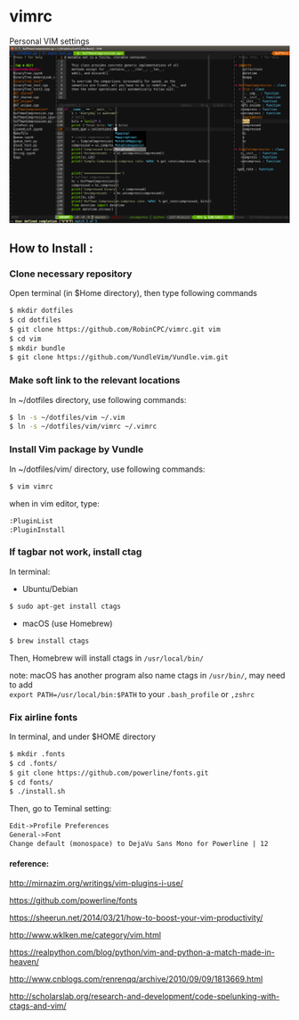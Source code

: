 # vimrc
Personal VIM settings
![vim_setting](https://raw.githubusercontent.com/RobinCPC/Testing_STL/master/vim_setting.jpg)

## How to Install :

### Clone necessary repository

Open terminal (in $Home directory), then type following commands
``` bash
$ mkdir dotfiles
$ cd dotfiles
$ git clone https://github.com/RobinCPC/vimrc.git vim
$ cd vim
$ mkdir bundle
$ git clone https://github.com/VundleVim/Vundle.vim.git
```

### Make soft link to the relevant locations

In ~/dotfiles directory, use following commands:
``` bash
$ ln -s ~/dotfiles/vim ~/.vim
$ ln -s ~/dotfiles/vim/vimrc ~/.vimrc
```
### Install Vim package by Vundle

In ~/dotfiles/vim/ directory, use following commands:
``` bash
$ vim vimrc
```
when in vim editor, type:
``` vim
:PluginList
:PluginInstall
```
### If tagbar not work, install ctag

In terminal:
- Ubuntu/Debian
``` bash
$ sudo apt-get install ctags
```

- macOS (use Homebrew)
``` bash
$ brew install ctags
```
Then, Homebrew will install ctags in `/usr/local/bin/`

note: macOS has another program also name ctags in `/usr/bin/`, may need to add   
`export PATH=/usr/local/bin:$PATH` to your `.bash_profile` or `,zshrc`

### Fix airline fonts

In terminal, and under $HOME directory
``` bash
$ mkdir .fonts
$ cd .fonts/
$ git clone https://github.com/powerline/fonts.git
$ cd fonts/
$ ./install.sh
```
Then, go to Teminal setting:

	Edit->Profile Preferences
	General->Font
	Change default (monospace) to DejaVu Sans Mono for Powerline | 12



#### reference:

http://mirnazim.org/writings/vim-plugins-i-use/

https://github.com/powerline/fonts

https://sheerun.net/2014/03/21/how-to-boost-your-vim-productivity/

http://www.wklken.me/category/vim.html

https://realpython.com/blog/python/vim-and-python-a-match-made-in-heaven/

http://www.cnblogs.com/renrenqq/archive/2010/09/09/1813669.html

http://scholarslab.org/research-and-development/code-spelunking-with-ctags-and-vim/

